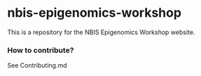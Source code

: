 # nbis-epigenomics-workshop

This is a repository for the NBIS Epigenomics Workshop website.

<!-- Current `rst` version in `master`; older `mkdocs` version in a separate branch -->

### How to contribute?
See Contributing.md
